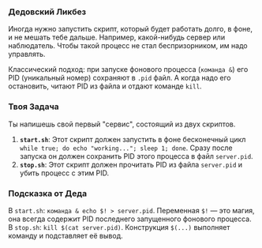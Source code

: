 ### Дедовский Ликбез

Иногда нужно запустить скрипт, который будет работать долго, в фоне, и не мешать тебе дальше. Например, какой-нибудь сервер или наблюдатель. Чтобы такой процесс не стал беспризорником, им надо управлять.

Классический подход: при запуске фонового процесса (`команда &`) его PID (уникальный номер) сохраняют в `.pid` файл. А когда надо его остановить, читают PID из файла и отдают команде `kill`.

### Твоя Задача

Ты напишешь свой первый "сервис", состоящий из двух скриптов.

1.  **`start.sh`**: Этот скрипт должен запустить в фоне бесконечный цикл `while true; do echo "working..."; sleep 1; done`. Сразу после запуска он должен сохранить PID этого процесса в файл `server.pid`.
2.  **`stop.sh`**: Этот скрипт должен прочитать PID из файла `server.pid` и убить процесс с этим PID.

### Подсказка от Деда

В `start.sh`: `команда & echo $! > server.pid`. Переменная `$!` — это магия, она всегда содержит PID последнего запущенного фонового процесса.
В `stop.sh`: `kill $(cat server.pid)`. Конструкция `$(...)` выполняет команду и подставляет её вывод.
